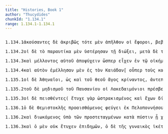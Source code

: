 ```yaml
---
title: "Histories, Book 1"
author: "Thucydides"
chunkId: "1.134.1"
range: 1.134.1-1.134.1
---
```


<pre class="greek prose syntax" data-urn="urn:cts:greekLit:tlg0003.tlg001"><p><span class="subdoc" data-subdoc="1.134.1">1.134.1</span><span class="sentence"><span class="verb nominative" data-def="hear, hear, hear of, hear tell of" data-flags="v-papamn-" data-head="6" data-id="1" data-lemma="ἀκούω">ἀκούσαντες </span><span class=" " data-flags="d--------" data-head="11" data-id="2" data-lemma="δέ">δὲ </span><span class=" " data-flags="d--------" data-head="1" data-id="3" data-lemma="ἀκριβῶς">ἀκριβῶς </span><span class=" " data-flags="d--------" data-head="6" data-id="4" data-lemma="τότε">τότε </span><span class=" " data-def="indeed, of a truth, but, indeed" data-flags="d--------" data-head="11" data-id="5" data-lemma="μέν">μὲν </span><span class="verb " data-def="go away, depart from, cease from, departure from" data-flags="v3paia---" data-head="11" data-id="6" data-lemma="ἀπέρχομαι">ἀπῆλθον </span><span class=" nominative" data-flags="l-p---mn-" data-head="8" data-id="7" data-lemma="ὁ">οἱ </span><span class=" nominative" data-def="overseer, guardian, ruler, the ephors" data-flags="n-p---mn-" data-head="11" data-id="8" data-lemma="ἔφορος">ἔφοροι</span><span class=" " data-flags="u--------" data-head="0" data-id="9" data-lemma=",">, </span><span class=" " data-def="firm, steady, terra firma, steadfast, durable" data-flags="d--------" data-head="13" data-id="10" data-lemma="βέβαιος">βεβαίως </span><span class=" " data-flags="c--------" data-head="0" data-id="11" data-lemma="δέ">δὲ </span><span class=" " data-flags="d--------" data-head="13" data-id="12" data-lemma="ἤδη">ἤδη </span><span class="verb nominative" data-def="" data-flags="v-prpamn-" data-head="19" data-id="13" data-lemma="οἶδα">εἰδότες </span><span class=" " data-def="in, into, in, in the district of" data-flags="r--------" data-head="19" data-id="14" data-lemma="ἐν">ἐν </span><span class=" dative" data-flags="l-s---fd-" data-head="16" data-id="15" data-lemma="ὁ">τῇ </span><span class=" dative" data-def="city, the citadel, the citadel" data-flags="n-s---fd-" data-head="14" data-id="16" data-lemma="πόλις">πόλει </span><span class=" accusative" data-flags="l-s---fa-" data-head="18" data-id="17" data-lemma="ὁ">τὴν </span><span class=" accusative" data-def="taking together, conjunction, inclusion, comprehension, summing up" data-flags="n-s---fa-" data-head="19" data-id="18" data-lemma="σύλληψις">ξύλληψιν </span><span class="verb " data-def="make, do, make, produce" data-flags="v3piie---" data-head="11" data-id="19" data-lemma="ποιέω">ἐποιοῦντο</span><span class=" " data-flags="u--------" data-head="0" data-id="20" data-lemma=".">. </span></span><span class="sentence"><span class="verb " data-flags="v3spie---" data-head="0" data-id="1" data-lemma="λέγω">λέγεται </span><span class=" " data-flags="d--------" data-head="1" data-id="2" data-lemma="δέ">δ̓ </span><span class=" accusative" data-def="self, him, her, it, the very one, the same" data-flags="p-s---ma-" data-head="40" data-id="3" data-lemma="αὐτός">αὐτὸν </span><span class="verb accusative" data-flags="v-sppama-" data-head="3" data-id="4" data-lemma="μέλλω">μέλλοντα </span><span class="verb " data-def="collect, gather together, rally, take with one, carry off" data-flags="v--fnp---" data-head="4" data-id="5" data-lemma="συλλαμβάνω">ξυλληφθήσεσθαι </span><span class=" " data-def="in, into, in, in the district of" data-flags="r--------" data-head="5" data-id="6" data-lemma="ἐν">ἐν </span><span class=" dative" data-flags="l-s---fd-" data-head="8" data-id="7" data-lemma="ὁ">τῇ </span><span class=" dative" data-def="way, road, course, channel, to truth" data-flags="n-s---fd-" data-head="6" data-id="8" data-lemma="ὁδός">ὁδῷ</span><span class=" " data-flags="u--------" data-head="0" data-id="9" data-lemma=",">, </span><span class=" genitive" data-def="sem, sm, i" data-flags="n-s---mg-" data-head="15" data-id="10" data-lemma="εἷς">ἑνὸς </span><span class=" " data-def="indeed, of a truth, but, indeed" data-flags="d--------" data-head="26" data-id="11" data-lemma="μέν">μὲν </span><span class=" genitive" data-flags="l-p---mg-" data-head="13" data-id="12" data-lemma="ὁ">τῶν </span><span class=" genitive" data-def="overseer, guardian, ruler, the ephors" data-flags="n-p---mg-" data-head="10" data-id="13" data-lemma="ἔφορος">ἐφόρων </span><span class=" accusative" data-flags="l-s---na-" data-head="15" data-id="14" data-lemma="ὁ">τὸ </span><span class=" accusative" data-def="face, countenance, in front, facing, facing, fronting" data-flags="n-s---na-" data-head="18" data-id="15" data-lemma="πρόσωπον">πρόσωπον </span><span class="verb genitive" data-flags="v-sppamg-" data-head="10" data-id="16" data-lemma="πρόσειμι">προσιόντος </span><span class=" " data-def="so, thus, as, how" data-flags="c--------" data-head="26" data-id="17" data-lemma="ὡς">ὡς </span><span class="verb " data-flags="v3saia---" data-head="17" data-id="18" data-lemma="εἶδον">εἶδε</span><span class=" " data-flags="u--------" data-head="0" data-id="19" data-lemma=",">, </span><span class="verb " data-def="come to know, perceive, know, know by reflection" data-flags="v--ana---" data-head="40" data-id="20" data-lemma="γιγνώσκω">γνῶναι </span><span class=" " data-flags="r--------" data-head="23" data-id="21" data-lemma="ἐπί">ἐφ̓ </span><span class=" dative" data-flags="p-s---nd-" data-head="21" data-id="22" data-lemma="ὅς">ᾧ </span><span class="verb " data-def="make room for another, give way, withdraw, gave way, put back, retire" data-flags="v3siia---" data-head="20" data-id="23" data-lemma="χωρέω">ἐχώρει</span><span class=" " data-flags="u--------" data-head="0" data-id="24" data-lemma=",">, </span><span class=" genitive" data-flags="p-s---mg-" data-head="30" data-id="25" data-lemma="ἄλλος">ἄλλου </span><span class=" " data-flags="c--------" data-head="20" data-id="26" data-lemma="δέ">δὲ </span><span class=" dative" data-def="nod, sign, a mere nod, expression of will, command" data-flags="n-s---nd-" data-head="29" data-id="27" data-lemma="νεῦμα">νεύματι </span><span class=" dative" data-def="unseen, blind, starless" data-flags="a-s---nd-" data-head="27" data-id="28" data-lemma="ἀφανής">ἀφανεῖ </span><span class="verb genitive" data-flags="v-sapmmg-" data-head="30" data-id="29" data-lemma="χράω">χρησαμένου </span><span class=" " data-flags="c--------" data-head="26" data-id="30" data-lemma="καί">καὶ </span><span class="verb genitive" data-flags="v-sapamg-" data-head="30" data-id="31" data-lemma="δηλόω">δηλώσαντος </span><span class=" dative" data-flags="n-s---fd-" data-head="31" data-id="32" data-lemma="εὔνοια">εὐνοίᾳ </span><span class=" " data-def="on the side of, in the direction of, from, at, to, práti" data-flags="r--------" data-head="41" data-id="33" data-lemma="πρός">πρὸς </span><span class=" accusative" data-flags="l-s---na-" data-head="35" data-id="34" data-lemma="ὁ">τὸ </span><span class=" accusative" data-def="" data-flags="n-s---na-" data-head="33" data-id="35" data-lemma="ἱερόν">ἱερὸν </span><span class=" genitive" data-flags="l-s---fg-" data-head="37" data-id="36" data-lemma="ὁ">τῆς </span><span class=" genitive" data-def="she who dwells in a brazen house" data-flags="a-s---fg-" data-head="35" data-id="37" data-lemma="χαλκίοικος">Χαλκιοίκου </span><span class="verb " data-def="make room for another, give way, withdraw, gave way, put back, retire" data-flags="v--ana---" data-head="40" data-id="38" data-lemma="χωρέω">χωρῆσαι </span><span class=" dative" data-def="course, race, course, speed" data-flags="n-s---md-" data-head="38" data-id="39" data-lemma="δρόμος">δρόμῳ </span><span class=" " data-flags="c--------" data-head="1" data-id="40" data-lemma="καί">καὶ </span><span class="verb " data-def="escape to a place of safety first" data-flags="v--ana---" data-head="40" data-id="41" data-lemma="προκαταφεύγω">προκαταφυγεῖν</span><span class=" " data-flags="u--------" data-head="0" data-id="42" data-lemma="·">· </span></span><span class="sentence"><span class="verb " data-flags="v3siia---" data-head="0" data-id="1" data-lemma="εἰμί">ἦν </span><span class=" " data-flags="d--------" data-head="1" data-id="2" data-lemma="δέ">δ̓ </span><span class=" " data-def="near, nigh, at hand, hard by, near to, nearer to" data-flags="d--------" data-head="1" data-id="3" data-lemma="ἐγγύς">ἐγγὺς </span><span class=" nominative" data-flags="l-s---nn-" data-head="5" data-id="4" data-lemma="ὁ">τὸ </span><span class=" nominative" data-def="a piece of land cut off and assigned as an official domain, a piece of land marked off from common uses and dedicated to a god, precinct, sacred valley" data-flags="n-s---nn-" data-head="1" data-id="5" data-lemma="τέμενος">τέμενος</span><span class=" " data-flags="u--------" data-head="0" data-id="6" data-lemma=".">. </span></span><span class="sentence"><span class=" " data-flags="d--------" data-head="17" data-id="1" data-lemma="καί">καὶ </span><span class=" " data-def="into, to, into" data-flags="r--------" data-head="10" data-id="2" data-lemma="εἰς">ἐς </span><span class=" accusative" data-def="dwelling-place, building, house, room, chamber" data-flags="n-s---na-" data-head="2" data-id="3" data-lemma="οἴκημα">οἴκημα </span><span class=" " data-flags="d--------" data-head="5" data-id="4" data-lemma="οὐ">οὐ </span><span class=" accusative" data-def="big, full-grown, elder" data-flags="a-s---na-" data-head="3" data-id="5" data-lemma="μέγας">μέγα </span><span class=" nominative" data-flags="p-s---nn-" data-head="7" data-id="6" data-lemma="ὅς">ὃ </span><span class="verb " data-flags="v3siia---" data-head="3" data-id="7" data-lemma="εἰμί">ἦν </span><span class=" genitive" data-flags="l-s---ng-" data-head="9" data-id="8" data-lemma="ὁ">τοῦ </span><span class=" genitive" data-def="" data-flags="n-s---ng-" data-head="7" data-id="9" data-lemma="ἱερόν">ἱεροῦ </span><span class="verb nominative" data-def="go in, into, enter, invaded" data-flags="v-sapamn-" data-head="17" data-id="10" data-lemma="εἰσέρχομαι">ἐσελθών</span><span class=" " data-flags="u--------" data-head="0" data-id="11" data-lemma=",">, </span><span class=" " data-def="in that place, there, in which place, where, wherever" data-flags="c--------" data-head="10" data-id="12" data-lemma="ἵνα">ἵνα </span><span class=" " data-flags="d--------" data-head="15" data-id="13" data-lemma="μή">μὴ </span><span class=" nominative" data-def="under the sky, in the open air, outdoor, in the open, in public" data-flags="a-s---mn-" data-head="15" data-id="14" data-lemma="ὑπαίθριος">ὑπαίθριος </span><span class="verb " data-def="do hard work, endure hardship, distress, Aër" data-flags="v3spoa---" data-head="12" data-id="15" data-lemma="ταλαιπωρέω">ταλαιπωροίη</span><span class=" " data-flags="u--------" data-head="0" data-id="16" data-lemma=",">, </span><span class="verb " data-def="keep quiet, be at rest, finding rest, by resting from war" data-flags="v3siia---" data-head="0" data-id="17" data-lemma="ἡσυχάζω">ἡσύχαζεν</span><span class=" " data-flags="u--------" data-head="0" data-id="18" data-lemma=".">. </span></span></p><p><span class="subdoc" data-subdoc="1.134.2">1.134.2</span><span class="sentence"><span class=" nominative" data-flags="l-p---mn-" data-head="11" data-id="1" data-lemma="ὁ">οἱ </span><span class=" " data-flags="d--------" data-head="11" data-id="2" data-lemma="δέ">δὲ </span><span class=" accusative" data-flags="l-s---na-" data-head="4" data-id="3" data-lemma="ὁ">τὸ </span><span class=" " data-flags="d--------" data-head="6" data-id="4" data-lemma="παραυτίκα">παραυτίκα </span><span class=" " data-def="indeed, of a truth, but, indeed" data-flags="d--------" data-head="11" data-id="5" data-lemma="μέν">μὲν </span><span class="verb " data-def="to be behind, later, come late, occur later" data-flags="v3paia---" data-head="11" data-id="6" data-lemma="ὑστερέω">ὑστέρησαν </span><span class=" dative" data-flags="l-s---fd-" data-head="8" data-id="7" data-lemma="ὁ">τῇ </span><span class=" dative" data-def="chase, pursuit, pursuit, prosecution" data-flags="n-s---fd-" data-head="6" data-id="8" data-lemma="δίωξις">διώξει</span><span class=" " data-flags="u--------" data-head="0" data-id="9" data-lemma=",">, </span><span class=" " data-def="mip, miti, mit, in the midst of, among, between" data-flags="r--------" data-head="32" data-id="10" data-lemma="μετά">μετὰ </span><span class=" " data-flags="c--------" data-head="0" data-id="11" data-lemma="δέ">δὲ </span><span class=" accusative" data-def="this, u, this man here" data-flags="p-s---na-" data-head="10" data-id="12" data-lemma="οὗτος">τοῦτο </span><span class=" genitive" data-flags="l-s---ng-" data-head="15" data-id="13" data-lemma="ὁ">τοῦ </span><span class=" " data-flags="d--------" data-head="32" data-id="14" data-lemma="τε">τε </span><span class=" genitive" data-def="dwelling-place, building, house, room, chamber" data-flags="n-s---ng-" data-head="17" data-id="15" data-lemma="οἴκημα">οἰκήματος </span><span class=" accusative" data-flags="l-s---ma-" data-head="17" data-id="16" data-lemma="ὁ">τὸν </span><span class=" accusative" data-def="reed used for thatching houses, roof, temple" data-flags="n-s---ma-" data-head="18" data-id="17" data-lemma="ὄροφος">ὄροφον </span><span class="verb " data-def="take away from, took, from" data-flags="v3paia---" data-head="32" data-id="18" data-lemma="ἀφαιρέω">ἀφεῖλον </span><span class=" " data-flags="c--------" data-head="32" data-id="19" data-lemma="καί">καὶ </span><span class=" accusative" data-flags="l-p---fa-" data-head="21" data-id="20" data-lemma="ὁ">τὰς </span><span class=" accusative" data-def="door, double, folding doors" data-flags="n-p---fa-" data-head="29" data-id="21" data-lemma="θύρα">θύρας </span><span class=" " data-def="within, in one's heart, at home" data-flags="d--------" data-head="23" data-id="22" data-lemma="ἔνδον">ἔνδον </span><span class="verb accusative" data-flags="v-sppama-" data-head="24" data-id="23" data-lemma="εἰμί">ὄντα </span><span class="verb nominative" data-def="watch over, take care of, guard, maintain, was constantly guarded" data-flags="v-papamn-" data-head="26" data-id="24" data-lemma="τηρέω">τηρήσαντες </span><span class=" accusative" data-def="self, him, her, it, the very one, the same" data-flags="p-s---ma-" data-head="23" data-id="25" data-lemma="αὐτός">αὐτὸν </span><span class=" " data-flags="c--------" data-head="29" data-id="26" data-lemma="καί">καὶ </span><span class="verb nominative" data-def="take, receive from, receive what is one's due" data-flags="v-papamn-" data-head="26" data-id="27" data-lemma="ἀπολαμβάνω">ἀπολαβόντες </span><span class=" " data-def="" data-flags="d--------" data-head="27" data-id="28" data-lemma="ἔσω">ἔσω </span><span class="verb " data-def="cut off by building, wall up, barricade, rebuild" data-flags="v3paia---" data-head="32" data-id="29" data-lemma="ἀποικοδομέω">ἀπῳκοδόμησαν</span><span class=" " data-flags="u--------" data-head="0" data-id="30" data-lemma=",">, </span><span class="verb nominative" data-def="sit down before, besiege, watch carefully" data-flags="v-pppemn-" data-head="33" data-id="31" data-lemma="προσκαθέζομαι">προσκαθεζόμενοί </span><span class=" " data-flags="c--------" data-head="11" data-id="32" data-lemma="τε">τε </span><span class="verb " data-def="force a besieged town to surrender, force to capitulate, to be forced to surrender" data-flags="v3paia---" data-head="32" data-id="33" data-lemma="ἐκπολιορκέω">ἐξεπολιόρκησαν </span><span class=" dative" data-def="Fr.anon, hunger, famine, a hungry wretch" data-flags="n-s---md-" data-head="33" data-id="34" data-lemma="λιμός">λιμῷ</span><span class=" " data-flags="u--------" data-head="0" data-id="35" data-lemma=".">. </span></span></p><p><span class="subdoc" data-subdoc="1.134.3">1.134.3</span><span class="sentence"><span class=" " data-flags="d--------" data-head="20" data-id="1" data-lemma="καί">καὶ </span><span class="verb genitive" data-flags="v-sppamg-" data-head="20" data-id="2" data-lemma="μέλλω">μέλλοντος </span><span class=" genitive" data-def="self, him, her, it, the very one, the same" data-flags="p-s---mg-" data-head="2" data-id="3" data-lemma="αὐτός">αὐτοῦ </span><span class="verb " data-def="leave off breathing, faint, swoon, breathed out, expire, die" data-flags="v--pna---" data-head="2" data-id="4" data-lemma="ἀποψύχω">ἀποψύχειν </span><span class=" " data-def="like as, even as, as for instance, just as" data-flags="c--------" data-head="4" data-id="5" data-lemma="ὥσπερ">ὥσπερ </span><span class="verb " data-flags="v3siia---" data-head="5" data-id="6" data-lemma="ἔχω">εἶχεν </span><span class=" " data-def="into, to, into" data-flags="r--------" data-head="4" data-id="7" data-lemma="εἰς">ἐν </span><span class=" dative" data-flags="l-s---nd-" data-head="9" data-id="8" data-lemma="ὁ">τῷ </span><span class=" dative" data-def="dwelling-place, building, house, room, chamber" data-flags="n-s---nd-" data-head="7" data-id="9" data-lemma="οἴκημα">οἰκήματι</span><span class=" " data-flags="u--------" data-head="0" data-id="10" data-lemma=",">, </span><span class="verb nominative" data-def="perceive, apprehend by the senses, see, hear" data-flags="v-papmmn-" data-head="12" data-id="11" data-lemma="αἰσθάνομαι">αἰσθόμενοι </span><span class="verb " data-def="lead out, lead away, having brought, out from" data-flags="v3ppia---" data-head="20" data-id="12" data-lemma="ἐξάγω">ἐξάγουσιν </span><span class=" " data-def="from out of, from, out of, forth from" data-flags="r--------" data-head="12" data-id="13" data-lemma="ἐκ">ἐκ </span><span class=" genitive" data-flags="l-s---ng-" data-head="15" data-id="14" data-lemma="ὁ">τοῦ </span><span class=" genitive" data-def="" data-flags="n-s---ng-" data-head="13" data-id="15" data-lemma="ἱερόν">ἱεροῦ </span><span class=" " data-def="yet, still, ever, already" data-flags="d--------" data-head="18" data-id="16" data-lemma="ἔτι">ἔτι </span><span class=" accusative" data-flags="a-s---ma-" data-head="18" data-id="17" data-lemma="ἔμπνους">ἔμπνουν </span><span class="verb accusative" data-flags="v-sppama-" data-head="12" data-id="18" data-lemma="εἰμί">ὄντα</span><span class=" " data-flags="u--------" data-head="0" data-id="19" data-lemma=",">, </span><span class=" " data-flags="c--------" data-head="0" data-id="20" data-lemma="καί">καὶ </span><span class="verb nominative" data-def="lead out, lead away, having brought, out from" data-flags="v-sappmn-" data-head="22" data-id="21" data-lemma="ἐξάγω">ἐξαχθεὶς </span><span class="verb " data-def="die, to be ready to die, to be put to death, slain" data-flags="v3saia---" data-head="20" data-id="22" data-lemma="ἀποθνήσκω">ἀπέθανε </span><span class=" " data-def="on the spot, forthwith, at the moment, the present" data-flags="d--------" data-head="22" data-id="23" data-lemma="παραχρῆμα">παραχρῆμα</span><span class=" " data-flags="u--------" data-head="0" data-id="24" data-lemma=".">. </span></span></p><p><span class="subdoc" data-subdoc="1.134.4">1.134.4</span><span class="sentence"><span class=" " data-flags="d--------" data-head="3" data-id="1" data-lemma="καί">καὶ </span><span class=" accusative" data-def="self, him, her, it, the very one, the same" data-flags="p-s---ma-" data-head="13" data-id="2" data-lemma="αὐτός">αὐτὸν </span><span class="verb " data-flags="v3paia---" data-head="0" data-id="3" data-lemma="μέλλω">ἐμέλλησαν </span><span class=" " data-def="indeed, of a truth, but, indeed" data-flags="d--------" data-head="3" data-id="4" data-lemma="μέν">μὲν </span><span class=" " data-def="into, to, into" data-flags="r--------" data-head="13" data-id="5" data-lemma="εἰς">ἐς </span><span class=" accusative" data-flags="l-s---ma-" data-head="7" data-id="6" data-lemma="ὁ">τὸν </span><span class=" accusative" data-flags="n-s---ma-" data-head="5" data-id="7" data-lemma="Καιάδης">Καιάδαν</span><span class=" " data-flags="u--------" data-head="15" data-id="8" data-lemma="[">[ </span><span class=" " data-def="" data-flags="d--------" data-head="15" data-id="9" data-lemma="οὗπερ">οὗπερ </span><span class=" accusative" data-flags="l-p---ma-" data-head="11" data-id="10" data-lemma="ὁ">τοὺς </span><span class=" accusative" data-def="doing ill, mischievous, knavish, importunate, malefactor, criminal" data-flags="a-p---ma-" data-head="15" data-id="11" data-lemma="κάκουργος">κακούργους</span><span class=" " data-flags="u--------" data-head="15" data-id="12" data-lemma="]">] </span><span class="verb " data-def="throw into, throw, into" data-flags="v--pna---" data-head="3" data-id="13" data-lemma="εἰσβάλλω">ἐσβάλλειν</span><span class=" " data-flags="u--------" data-head="0" data-id="14" data-lemma="·">· </span></span><span class="sentence"><span class=" " data-def="thereupon, thereafter, then, thereafter, afterwards, hereafter" data-flags="d--------" data-head="2" data-id="1" data-lemma="ἔπειτα">ἔπειτα </span><span class="verb " data-def="expect, think, suppose, imagine, thought" data-flags="v3saia---" data-head="0" data-id="2" data-lemma="δοκέω">ἔδοξε </span><span class=" " data-flags="d--------" data-head="5" data-id="3" data-lemma="πλησίος">πλησίον </span><span class=" " data-flags="d--------" data-head="3" data-id="4" data-lemma="πού">που </span><span class="verb " data-def="bury, sink in the earth, lie buried, to be buried" data-flags="v--ana---" data-head="2" data-id="5" data-lemma="κατορύσσω">κατορύξαι</span><span class=" " data-flags="u--------" data-head="0" data-id="6" data-lemma=".">. </span></span><span class="sentence"><span class=" nominative" data-flags="l-s---mn-" data-head="3" data-id="1" data-lemma="ὁ">ὁ </span><span class=" " data-flags="d--------" data-head="11" data-id="2" data-lemma="δέ">δὲ </span><span class=" nominative" data-def="God, the Deity, against his will, bless you! good heavens! for heaven's sake" data-flags="n-s---mn-" data-head="11" data-id="3" data-lemma="θεός">θεὸς </span><span class=" nominative" data-flags="l-s---mn-" data-head="3" data-id="4" data-lemma="ὁ">ὁ </span><span class=" " data-def="in, into, in, in the district of" data-flags="r--------" data-head="3" data-id="5" data-lemma="ἐν">ἐν </span><span class=" dative" data-def="Delphi, at Delphi, the Delphians" data-flags="n-p---md-" data-head="5" data-id="6" data-lemma="Δελφοί">Δελφοῖς </span><span class=" accusative" data-flags="l-s---ma-" data-head="9" data-id="7" data-lemma="ὁ">τόν </span><span class=" " data-flags="d--------" data-head="30" data-id="8" data-lemma="τε">τε </span><span class=" accusative" data-flags="n-s---ma-" data-head="14" data-id="9" data-lemma="τάφος">τάφον </span><span class=" accusative" data-def="latter, last, úd, úttaras, uttamás" data-flags="a-s---na-" data-head="11" data-id="10" data-lemma="ὕστερος">ὕστερον </span><span class="verb " data-flags="v3saia---" data-head="0" data-id="11" data-lemma="χράω">ἔχρησε </span><span class=" dative" data-flags="l-p---md-" data-head="13" data-id="12" data-lemma="ὁ">τοῖς </span><span class=" dative" data-flags="n-p---md-" data-head="11" data-id="13" data-lemma="Λακεδαιμόνιος">Λακεδαιμονίοις </span><span class="verb " data-def="carry across, transfer, divert, apply" data-flags="v--ana---" data-head="30" data-id="14" data-lemma="μεταφέρω">μετενεγκεῖν </span><span class=" " data-def="" data-flags="d--------" data-head="16" data-id="15" data-lemma="οὗπερ">οὗπερ </span><span class="verb " data-def="die, to be ready to die, to be put to death, slain" data-flags="v3saia---" data-head="14" data-id="16" data-lemma="ἀποθνήσκω">ἀπέθανε</span><span class=" " data-flags="u--------" data-head="20" data-id="17" data-lemma="(">( </span><span class=" " data-flags="d--------" data-head="20" data-id="18" data-lemma="καί">καὶ </span><span class=" " data-flags="d--------" data-head="20" data-id="19" data-lemma="νῦν">νῦν </span><span class="verb " data-def="Aër, śéte, śáyate" data-flags="v3spie---" data-head="0" data-id="20" data-lemma="κεῖμαι">κεῖται </span><span class=" " data-def="in, into, in, in the district of" data-flags="r--------" data-head="20" data-id="21" data-lemma="ἐν">ἐν </span><span class=" dative" data-flags="l-s---nd-" data-head="23" data-id="22" data-lemma="ὁ">τῷ </span><span class=" dative" data-def="precincts, entrance of a, vestibule" data-flags="n-s---nd-" data-head="21" data-id="23" data-lemma="προτεμένισμα">προτεμενίσματι</span><span class=" " data-flags="u--------" data-head="0" data-id="24" data-lemma=",">, </span><span class=" accusative" data-flags="p-s---na-" data-head="28" data-id="25" data-lemma="ὅς">ὃ </span><span class=" dative" data-def="representation by means of lines, drawing, delineation, outline" data-flags="n-s---fd-" data-head="28" data-id="26" data-lemma="γραφή">γραφῇ </span><span class=" nominative" data-def="block of stone, prop, buttress" data-flags="n-p---fn-" data-head="28" data-id="27" data-lemma="στήλη">στῆλαι </span><span class="verb " data-flags="v3ppia---" data-head="23" data-id="28" data-lemma="δηλόω">δηλοῦσι</span><span class=" " data-flags="u--------" data-head="20" data-id="29" data-lemma=")">) </span><span class=" " data-flags="c--------" data-head="11" data-id="30" data-lemma="καί">καὶ </span><span class=" " data-def="so, thus, as, how" data-flags="d--------" data-head="34" data-id="31" data-lemma="ὡς">ὡς </span><span class=" accusative" data-flags="n-s---na-" data-head="34" data-id="32" data-lemma="ἄγος">ἄγος </span><span class=" dative" data-def="self, him, her, it, the very one, the same" data-flags="p-p---md-" data-head="32" data-id="33" data-lemma="αὐτός">αὐτοῖς </span><span class="verb accusative" data-flags="v-sppana-" data-head="43" data-id="34" data-lemma="εἰμί">ὂν </span><span class=" accusative" data-flags="l-s---na-" data-head="36" data-id="35" data-lemma="ὁ">τὸ </span><span class="verb accusative" data-def="pass through, pass over, experience certain for-, tunes, fare" data-flags="v-srpena-" data-head="34" data-id="36" data-lemma="πράσσω">πεπραγμένον </span><span class=" " data-def="Acut.(Sp, two, two" data-flags="a--------" data-head="38" data-id="37" data-lemma="δύο">δύο </span><span class=" accusative" data-def="body, dead body, corpse, living body" data-flags="n-p---na-" data-head="43" data-id="38" data-lemma="σῶμα">σώματα </span><span class=" " data-def="over against, a/nti, ante" data-flags="r--------" data-head="43" data-id="39" data-lemma="ἀντί">ἀνθ̓ </span><span class=" genitive" data-def="sem, sm, i" data-flags="n-s---ng-" data-head="39" data-id="40" data-lemma="εἷς">ἑνὸς </span><span class=" dative" data-flags="l-s---fd-" data-head="42" data-id="41" data-lemma="ὁ">τῇ </span><span class=" dative" data-def="she who dwells in a brazen house" data-flags="a-s---fd-" data-head="43" data-id="42" data-lemma="χαλκίοικος">Χαλκιοίκῳ </span><span class="verb " data-def="give up, back, restore, return, render what is due, pay" data-flags="v--ana---" data-head="30" data-id="43" data-lemma="ἀποδίδωμι">ἀποδοῦναι</span><span class=" " data-flags="u--------" data-head="0" data-id="44" data-lemma=".">. </span></span><span class="sentence"><span class=" nominative" data-flags="l-p---mn-" data-head="10" data-id="1" data-lemma="ὁ">οἱ </span><span class=" " data-flags="d--------" data-head="10" data-id="2" data-lemma="δέ">δὲ </span><span class="verb nominative" data-def="make, do, make, produce" data-flags="v-papmmn-" data-head="10" data-id="3" data-lemma="ποιέω">ποιησάμενοι </span><span class=" accusative" data-def="of copper, bronze, brazen, bronze" data-flags="a-p---ma-" data-head="5" data-id="4" data-lemma="χάλκεος">χαλκοῦς </span><span class=" accusative" data-def="image of a man, statue, statues" data-flags="n-p---ma-" data-head="3" data-id="5" data-lemma="ἀνδριάς">ἀνδριάντας </span><span class=" " data-def="Acut.(Sp, two, two" data-flags="a--------" data-head="5" data-id="6" data-lemma="δύο">δύο </span><span class=" " data-def="so, thus, as, how" data-flags="d--------" data-head="12" data-id="7" data-lemma="ὡς">ὡς </span><span class=" " data-def="over against, a/nti, ante" data-flags="r--------" data-head="12" data-id="8" data-lemma="ἀντί">ἀντὶ </span><span class=" genitive" data-flags="n-s---mg-" data-head="8" data-id="9" data-lemma="Παυσανίας">Παυσανίου </span><span class="verb " data-def="lay upon, lay on, put on board ship" data-flags="v3paia---" data-head="0" data-id="10" data-lemma="ἀνατίθημι">ἀνέθεσαν</span><span class=" " data-flags="u--------" data-head="0" data-id="11" data-lemma=".">. </span></span></p><p><span class="subdoc" data-subdoc="1.135.1">1.135.1</span><span class="sentence"><span class=" nominative" data-flags="l-p---mn-" data-head="3" data-id="1" data-lemma="ὁ">οἱ </span><span class=" " data-flags="d--------" data-head="12" data-id="2" data-lemma="δέ">δὲ </span><span class=" nominative" data-flags="n-p---mn-" data-head="12" data-id="3" data-lemma="Ἀθηναῖος">Ἀθηναῖοι</span><span class=" " data-flags="u--------" data-head="0" data-id="4" data-lemma=",">, </span><span class=" " data-def="so, thus, as, how" data-flags="d--------" data-head="10" data-id="5" data-lemma="ὡς">ὡς </span><span class=" " data-flags="d--------" data-head="8" data-id="6" data-lemma="καί">καὶ </span><span class=" genitive" data-flags="l-s---mg-" data-head="8" data-id="7" data-lemma="ὁ">τοῦ </span><span class=" genitive" data-def="God, the Deity, against his will, bless you! good heavens! for heaven's sake" data-flags="n-s---mg-" data-head="10" data-id="8" data-lemma="θεός">θεοῦ </span><span class=" accusative" data-flags="n-s---na-" data-head="10" data-id="9" data-lemma="ἄγος">ἄγος </span><span class="verb genitive" data-def="separate, put asunder, distinguish, pick out, choose, to choose" data-flags="v-sapamg-" data-head="12" data-id="10" data-lemma="κρίνω">κρίναντος</span><span class=" " data-flags="u--------" data-head="0" data-id="11" data-lemma=",">, </span><span class="verb " data-def="order in turn" data-flags="v3paia---" data-head="0" data-id="12" data-lemma="ἀντεπιτάσσω">ἀντεπέταξαν </span><span class=" dative" data-flags="l-p---md-" data-head="14" data-id="13" data-lemma="ὁ">τοῖς </span><span class=" dative" data-flags="n-p---md-" data-head="12" data-id="14" data-lemma="Λακεδαιμόνιος">Λακεδαιμονίοις </span><span class="verb " data-def="drive, set in motion, drive, ride" data-flags="v--pna---" data-head="12" data-id="15" data-lemma="ἐλαύνω">ἐλαύνειν </span><span class=" accusative" data-def="self, him, her, it, the very one, the same" data-flags="p-s---na-" data-head="15" data-id="16" data-lemma="αὐτός">αὐτό</span><span class=" " data-flags="u--------" data-head="0" data-id="17" data-lemma=".">. </span></span></p><p><span class="subdoc" data-subdoc="1.135.2">1.135.2</span><span class="sentence"><span class=" genitive" data-flags="l-s---mg-" data-head="3" data-id="1" data-lemma="ὁ">τοῦ </span><span class=" " data-flags="d--------" data-head="27" data-id="2" data-lemma="δέ">δὲ </span><span class=" genitive" data-def="leaning towards the Medes, Medism" data-flags="n-s---mg-" data-head="13" data-id="3" data-lemma="Μηδισμός">μηδισμοῦ </span><span class=" genitive" data-flags="l-s---mg-" data-head="3" data-id="4" data-lemma="ὁ">τοῦ </span><span class=" genitive" data-flags="n-s---mg-" data-head="3" data-id="5" data-lemma="Παυσανίας">Παυσανίου </span><span class=" nominative" data-flags="l-p---mn-" data-head="7" data-id="6" data-lemma="ὁ">οἱ </span><span class=" nominative" data-flags="n-p---mn-" data-head="27" data-id="7" data-lemma="Λακεδαιμόνιος">Λακεδαιμόνιοι </span><span class=" accusative" data-flags="n-p---ma-" data-head="9" data-id="8" data-lemma="πρέσβις">πρέσβεις </span><span class="verb nominative" data-def="send, send, on" data-flags="v-papamn-" data-head="27" data-id="9" data-lemma="πέμπω">πέμψαντες </span><span class=" " data-def="beside, from the side of, from beside, from, beside" data-flags="r--------" data-head="9" data-id="10" data-lemma="παρά">παρὰ </span><span class=" accusative" data-flags="l-p---ma-" data-head="12" data-id="11" data-lemma="ὁ">τοὺς </span><span class=" accusative" data-flags="n-p---ma-" data-head="10" data-id="12" data-lemma="Ἀθήναιος">Ἀθηναίους </span><span class="verb " data-def="accuse also of" data-flags="v3piie---" data-head="27" data-id="13" data-lemma="συνεπαιτιάομαι">ξυνεπῃτιῶντο </span><span class=" " data-flags="d--------" data-head="16" data-id="14" data-lemma="καί">καὶ </span><span class=" accusative" data-flags="l-s---ma-" data-head="16" data-id="15" data-lemma="ὁ">τὸν </span><span class=" accusative" data-flags="n-s---ma-" data-head="13" data-id="16" data-lemma="Θεμιστοκλῆς">Θεμιστοκλέα</span><span class=" " data-flags="u--------" data-head="0" data-id="17" data-lemma=",">, </span><span class=" " data-def="so, thus, as, how" data-flags="c--------" data-head="13" data-id="18" data-lemma="ὡς">ὡς </span><span class="verb " data-def="find, find that, found" data-flags="v3piia---" data-head="18" data-id="19" data-lemma="εὑρίσκω">ηὕρισκον </span><span class=" " data-def="from out of, from, out of, forth from" data-flags="r--------" data-head="19" data-id="20" data-lemma="ἐκ">ἐκ </span><span class=" genitive" data-flags="l-p---mg-" data-head="24" data-id="21" data-lemma="ὁ">τῶν </span><span class=" " data-def="round about, all round, on both sides, pári" data-flags="r--------" data-head="24" data-id="22" data-lemma="περί">περὶ </span><span class=" accusative" data-flags="n-s---ma-" data-head="22" data-id="23" data-lemma="Παυσανίας">Παυσανίαν </span><span class=" genitive" data-flags="n-p---mg-" data-head="20" data-id="24" data-lemma="ἔλεγχος">ἐλέγχων</span><span class=" " data-flags="u--------" data-head="0" data-id="25" data-lemma=",">, </span><span class="verb " data-def="think, deem worthy, think worthy of a reward, of a punishment" data-flags="v3piia---" data-head="27" data-id="26" data-lemma="ἀξιόω">ἠξίουν </span><span class=" " data-flags="c--------" data-head="0" data-id="27" data-lemma="τε">τε </span><span class=" dative" data-flags="l-p---nd-" data-head="29" data-id="28" data-lemma="ὁ">τοῖς </span><span class=" dative" data-def="self, him, her, it, the very one, the same" data-flags="p-p---nd-" data-head="30" data-id="29" data-lemma="αὐτός">αὐτοῖς </span><span class="verb " data-def="check, chastise, to be corrected, chastened" data-flags="v--pne---" data-head="26" data-id="30" data-lemma="κολάζω">κολάζεσθαι </span><span class=" accusative" data-def="self, him, her, it, the very one, the same" data-flags="p-s---ma-" data-head="30" data-id="31" data-lemma="αὐτός">αὐτόν</span><span class=" " data-flags="u--------" data-head="0" data-id="32" data-lemma=".">. </span></span></p><p><span class="subdoc" data-subdoc="1.135.3">1.135.3</span><span class="sentence"><span class=" nominative" data-flags="l-p---mn-" data-head="23" data-id="1" data-lemma="ὁ">οἱ </span><span class=" " data-flags="d--------" data-head="23" data-id="2" data-lemma="δέ">δὲ </span><span class="verb nominative" data-def="persuade, obey, obey" data-flags="v-pappmn-" data-head="23" data-id="3" data-lemma="πείθω">πεισθέντες</span><span class=" " data-flags="u--------" data-head="0" data-id="4" data-lemma="(">( </span><span class="verb " data-def="happen to be at, she be, may'st" data-flags="v3saia---" data-head="0" data-id="5" data-lemma="τυγχάνω">ἔτυχε </span><span class=" " data-def="for, yes, . . , no, ay doubtless" data-flags="d--------" data-head="5" data-id="6" data-lemma="γάρ">γὰρ </span><span class="verb nominative" data-def="banish, by potsherds, ostracize" data-flags="v-srpemn-" data-head="8" data-id="7" data-lemma="ὀστρακίζω">ὠστρακισμένος </span><span class=" " data-flags="c--------" data-head="16" data-id="8" data-lemma="καί">καὶ </span><span class="verb nominative" data-flags="v-sppamn-" data-head="8" data-id="9" data-lemma="ἔχω">ἔχων </span><span class=" accusative" data-def="way of living, mode of life, one's life, live" data-flags="n-s---fa-" data-head="9" data-id="10" data-lemma="δίαιτα">δίαιταν </span><span class=" " data-def="indeed, of a truth, but, indeed" data-flags="d--------" data-head="16" data-id="11" data-lemma="μέν">μὲν </span><span class=" " data-def="in, into, in, in the district of" data-flags="r--------" data-head="9" data-id="12" data-lemma="ἐν">ἐν </span><span class=" dative" data-flags="n-s---nd-" data-head="12" data-id="13" data-lemma="Ἄργος">Ἄργει</span><span class=" " data-flags="u--------" data-head="0" data-id="14" data-lemma=",">, </span><span class="verb nominative" data-def="come habitually, in addition, subsequent arrivals" data-flags="v-sppamn-" data-head="16" data-id="15" data-lemma="ἐπιφοιτάω">ἐπιφοιτῶν </span><span class=" " data-flags="c--------" data-head="5" data-id="16" data-lemma="δέ">δὲ </span><span class=" " data-flags="d--------" data-head="20" data-id="17" data-lemma="καί">καὶ </span><span class=" " data-def="into, to, into" data-flags="r--------" data-head="15" data-id="18" data-lemma="εἰς">ἐς </span><span class=" accusative" data-flags="l-s---fa-" data-head="21" data-id="19" data-lemma="ὁ">τὴν </span><span class=" accusative" data-flags="a-s---fa-" data-head="21" data-id="20" data-lemma="ἄλλος">ἄλλην </span><span class=" accusative" data-def="the Peloponnesus" data-flags="n-s---fa-" data-head="18" data-id="21" data-lemma="Πελοπόννησος">Πελοπόννησον</span><span class=" " data-flags="u--------" data-head="0" data-id="22" data-lemma=")">) </span><span class="verb " data-def="send, send, on" data-flags="v3ppia---" data-head="0" data-id="23" data-lemma="πέμπω">πέμπουσι </span><span class=" " data-def="mip, miti, mit, in the midst of, among, between" data-flags="r--------" data-head="23" data-id="24" data-lemma="μετά">μετὰ </span><span class=" genitive" data-flags="l-p---mg-" data-head="26" data-id="25" data-lemma="ὁ">τῶν </span><span class=" genitive" data-flags="n-p---mg-" data-head="24" data-id="26" data-lemma="Λακεδαιμόνιος">Λακεδαιμονίων </span><span class=" genitive" data-def="at hand, ready, prepared, in hand, in ready money" data-flags="a-p---mg-" data-head="28" data-id="27" data-lemma="ἑτοῖμος">ἑτοίμων </span><span class="verb genitive" data-flags="v-pppamg-" data-head="26" data-id="28" data-lemma="εἰμί">ὄντων </span><span class="verb " data-def="chase away together, join in the chase, to be constrained, hurry, vehemence" data-flags="v--pna---" data-head="23" data-id="29" data-lemma="συνδιώκω">ξυνδιώκειν </span><span class=" accusative" data-def="nar-, ner-, nṛ-, nṛ" data-flags="n-p---ma-" data-head="23" data-id="30" data-lemma="ἀνήρ">ἄνδρας </span><span class=" dative" data-flags="p-p---md-" data-head="32" data-id="31" data-lemma="ὅς">οἷς </span><span class="verb " data-def="verbum, word, will say" data-flags="v3slie---" data-head="30" data-id="32" data-lemma="ἐρῶ">εἴρητο </span><span class="verb " data-def="lead, carry, fetch, bring, taking, take with one" data-flags="v--pna---" data-head="32" data-id="33" data-lemma="ἄγω">ἄγειν </span><span class=" " data-def="in some places, somewhere or other, wherever" data-flags="d--------" data-head="36" data-id="34" data-lemma="ὅπου">ὅπου </span><span class=" " data-flags="d--------" data-head="36" data-id="35" data-lemma="ἄν">ἂν </span><span class="verb " data-def="happen to be about, at, near, light upon, fall in with" data-flags="v3pasa---" data-head="33" data-id="36" data-lemma="περιτυγχάνω">περιτύχωσιν</span><span class=" " data-flags="u--------" data-head="0" data-id="37" data-lemma=".">. </span></span></p><p><span class="subdoc" data-subdoc="1.136.1">1.136.1</span><span class="sentence"><span class=" nominative" data-flags="l-s---mn-" data-head="3" data-id="1" data-lemma="ὁ">ὁ </span><span class=" " data-flags="d--------" data-head="5" data-id="2" data-lemma="δέ">δὲ </span><span class=" nominative" data-flags="n-s---mn-" data-head="5" data-id="3" data-lemma="Θεμιστοκλῆς">Θεμιστοκλῆς </span><span class="verb nominative" data-def="perceive, observe beforehand, become aware of . . beforehand" data-flags="v-sapmmn-" data-head="5" data-id="4" data-lemma="προαισθάνομαι">προαισθόμενος </span><span class="verb " data-def="flee, take flight, ran, flee" data-flags="v3spia---" data-head="0" data-id="5" data-lemma="φεύγω">φεύγει </span><span class=" " data-def="from out of, from, out of, forth from" data-flags="r--------" data-head="5" data-id="6" data-lemma="ἐκ">ἐκ </span><span class=" genitive" data-def="the Peloponnesus" data-flags="n-s---fg-" data-head="6" data-id="7" data-lemma="Πελοπόννησος">Πελοποννήσου </span><span class=" " data-def="into, to, into" data-flags="r--------" data-head="5" data-id="8" data-lemma="εἰς">ἐς </span><span class=" accusative" data-def="BMus.Cat.Coins Thessaly" data-flags="n-s---fa-" data-head="8" data-id="9" data-lemma="Κέρκυρα">Κέρκυραν</span><span class=" " data-flags="u--------" data-head="0" data-id="10" data-lemma=",">, </span><span class="verb nominative" data-flags="v-sppamn-" data-head="5" data-id="11" data-lemma="εἰμί">ὢν </span><span class=" genitive" data-def="self, him, her, it, the very one, the same" data-flags="p-p---mg-" data-head="13" data-id="12" data-lemma="αὐτός">αὐτῶν </span><span class=" nominative" data-def="benefactor, benefactor, beneficent, bountiful" data-flags="n-s---mn-" data-head="11" data-id="13" data-lemma="εὐεργέτης">εὐεργέτης</span><span class=" " data-flags="u--------" data-head="0" data-id="14" data-lemma=".">. </span></span><span class="sentence"><span class="verb " data-flags="v--rna---" data-head="3" data-id="1" data-lemma="δείδω">δεδιέναι </span><span class=" " data-flags="d--------" data-head="13" data-id="2" data-lemma="δέ">δὲ </span><span class="verb genitive" data-def="say, affirm, assert, saying, would" data-flags="v-pppamg-" data-head="13" data-id="3" data-lemma="φάσκω">φασκόντων </span><span class=" genitive" data-flags="n-p---mg-" data-head="3" data-id="4" data-lemma="Κερυκυραῖος">Κερκυραίων </span><span class="verb " data-flags="v--pna---" data-head="1" data-id="5" data-lemma="ἔχω">ἔχειν </span><span class=" accusative" data-def="self, him, her, it, the very one, the same" data-flags="p-s---ma-" data-head="5" data-id="6" data-lemma="αὐτός">αὐτὸν </span><span class=" " data-def="as being, inasmuch as, since it was, the actual" data-flags="c--------" data-head="1" data-id="7" data-lemma="ὥστε">ὥστε </span><span class=" dative" data-flags="n-p---md-" data-head="9" data-id="8" data-lemma="Λακεδαιμόνιος">Λακεδαιμονίοις </span><span class=" " data-flags="c--------" data-head="11" data-id="9" data-lemma="καί">καὶ </span><span class=" dative" data-flags="n-p---md-" data-head="9" data-id="10" data-lemma="Ἀθήναιος">Ἀθηναίοις </span><span class="verb " data-def="to be hated, incur hatred, to be or become hateful to, incur" data-flags="v--anm---" data-head="7" data-id="11" data-lemma="ἀπεχθάνομαι">ἀπεχθέσθαι</span><span class=" " data-flags="u--------" data-head="0" data-id="12" data-lemma=",">, </span><span class="verb " data-flags="v3spie---" data-head="0" data-id="13" data-lemma="διακομίζω">διακομίζεται </span><span class=" " data-def="úpa, uf, from under" data-flags="r--------" data-head="13" data-id="14" data-lemma="ὑπό">ὑπ̓ </span><span class=" genitive" data-def="self, him, her, it, the very one, the same" data-flags="p-p---mg-" data-head="14" data-id="15" data-lemma="αὐτός">αὐτῶν </span><span class=" " data-def="into, to, into" data-flags="r--------" data-head="13" data-id="16" data-lemma="εἰς">ἐς </span><span class=" accusative" data-flags="l-s---fa-" data-head="18" data-id="17" data-lemma="ὁ">τὴν </span><span class=" accusative" data-def="terra firma, land, the sea, land" data-flags="n-s---fa-" data-head="16" data-id="18" data-lemma="ἤπειρος">ἤπειρον </span><span class=" accusative" data-flags="l-s---fa-" data-head="18" data-id="19" data-lemma="ὁ">τὴν </span><span class=" " data-def="straight down from, over against, right opposite, opposite" data-flags="r--------" data-head="18" data-id="20" data-lemma="καταντικρύ">καταντικρύ</span><span class=" " data-flags="u--------" data-head="0" data-id="21" data-lemma=".">. </span></span></p><p><span class="subdoc" data-subdoc="1.136.2">1.136.2</span><span class="sentence"><span class=" " data-flags="d--------" data-head="11" data-id="1" data-lemma="καί">καὶ </span><span class="verb nominative" data-def="cause to run, set in quick motion, pursue, chase, chase" data-flags="v-sppemn-" data-head="11" data-id="2" data-lemma="διώκω">διωκόμενος </span><span class=" " data-def="úpa, uf, from under" data-flags="r--------" data-head="2" data-id="3" data-lemma="ὑπό">ὑπὸ </span><span class=" genitive" data-flags="l-p---mg-" data-head="5" data-id="4" data-lemma="ὁ">τῶν </span><span class="verb genitive" data-def="place, post at, attach to" data-flags="v-prpemg-" data-head="3" data-id="5" data-lemma="προστάσσω">προστεταγμένων </span><span class=" " data-flags="r--------" data-head="5" data-id="6" data-lemma="κατά">κατὰ </span><span class=" accusative" data-def="inquiry, questions, that which is learnt by asking, tidings, news" data-flags="n-s---fa-" data-head="6" data-id="7" data-lemma="πύστις">πύστιν </span><span class=" " data-def="which way, where, whither, how, as, wherefore" data-flags="d--------" data-head="9" data-id="8" data-lemma="ᾗ">ᾗ </span><span class="verb " data-def="make room for another, give way, withdraw, gave way, put back, retire" data-flags="v3spoa---" data-head="7" data-id="9" data-lemma="χωρέω">χωροίη</span><span class=" " data-flags="u--------" data-head="0" data-id="10" data-lemma=",">, </span><span class="verb " data-def="force, compel, to be forced, constrain" data-flags="v3spie---" data-head="0" data-id="11" data-lemma="ἀναγκάζω">ἀναγκάζεται </span><span class=" " data-flags="r--------" data-head="11" data-id="12" data-lemma="κατά">κατά </span><span class=" accusative" data-def="any one, any thing, who? what?, si se" data-flags="p-s---na-" data-head="12" data-id="13" data-lemma="τις">τι </span><span class=" accusative" data-def="without passage, having no way in, out, through, impassable" data-flags="a-s---na-" data-head="13" data-id="14" data-lemma="ἄπορος">ἄπορον </span><span class=" " data-def="beside, from the side of, from beside, from, beside" data-flags="r--------" data-head="24" data-id="15" data-lemma="παρά">παρὰ </span><span class=" accusative" data-flags="n-s---ma-" data-head="15" data-id="16" data-lemma="Ἄδμητος">Ἄδμητον </span><span class=" accusative" data-flags="l-s---ma-" data-head="16" data-id="17" data-lemma="ὁ">τὸν </span><span class=" genitive" data-def="" data-flags="n-p---mg-" data-head="19" data-id="18" data-lemma="Μολοσσός">Μολοσσῶν </span><span class=" accusative" data-def="king, chief, captain, judge" data-flags="n-s---ma-" data-head="16" data-id="19" data-lemma="βασιλεύς">βασιλέα </span><span class="verb accusative" data-flags="v-sppama-" data-head="16" data-id="20" data-lemma="εἰμί">ὄντα </span><span class=" dative" data-def="self, him, her, it, the very one, the same" data-flags="p-s---md-" data-head="23" data-id="21" data-lemma="αὐτός">αὐτῷ </span><span class=" " data-flags="d--------" data-head="20" data-id="22" data-lemma="οὐ">οὐ </span><span class=" accusative" data-flags="a-s---ma-" data-head="20" data-id="23" data-lemma="φίλος">φίλον </span><span class="verb " data-def="put down, destroy, break, up" data-flags="v--ana---" data-head="11" data-id="24" data-lemma="καταλύω">καταλῦσαι</span><span class=" " data-flags="u--------" data-head="0" data-id="25" data-lemma=".">. </span></span></p><p><span class="subdoc" data-subdoc="1.136.3">1.136.3</span><span class="sentence"><span class=" " data-flags="d--------" data-head="9" data-id="1" data-lemma="καί">καὶ </span><span class=" nominative" data-flags="l-s---mn-" data-head="5" data-id="2" data-lemma="ὁ">ὁ </span><span class=" " data-def="indeed, of a truth, but, indeed" data-flags="d--------" data-head="9" data-id="3" data-lemma="μέν">μὲν </span><span class=" " data-flags="d--------" data-head="5" data-id="4" data-lemma="οὐ">οὐκ </span><span class="verb " data-def="happen to be at, she be, may'st" data-flags="v3saia---" data-head="9" data-id="5" data-lemma="τυγχάνω">ἔτυχεν </span><span class="verb nominative" data-def="to be at home, live at home, stay at, home" data-flags="v-sppamn-" data-head="5" data-id="6" data-lemma="ἐπιδημέω">ἐπιδημῶν</span><span class=" " data-flags="u--------" data-head="0" data-id="7" data-lemma=",">, </span><span class=" nominative" data-flags="l-s---mn-" data-head="14" data-id="8" data-lemma="ὁ">ὁ </span><span class=" " data-flags="c--------" data-head="0" data-id="9" data-lemma="δέ">δὲ </span><span class=" genitive" data-flags="l-s---fg-" data-head="11" data-id="10" data-lemma="ὁ">τῆς </span><span class=" genitive" data-def="woman, man, mistress, lady" data-flags="n-s---fg-" data-head="12" data-id="11" data-lemma="γυνή">γυναικὸς </span><span class=" nominative" data-def="one who comes to seek aid, protection, suppliant, one who comes to seek for purification after homicide" data-flags="n-s---mn-" data-head="13" data-id="12" data-lemma="ἱκέτης">ἱκέτης </span><span class="verb nominative" data-def="come into a new state of being, come into being, to be born" data-flags="v-sapmmn-" data-head="14" data-id="13" data-lemma="γίγνομαι">γενόμενος </span><span class="verb " data-def="instruct, teach, taught" data-flags="v3spie---" data-head="9" data-id="14" data-lemma="διδάσκω">διδάσκεται </span><span class=" " data-def="úpa, uf, from under" data-flags="r--------" data-head="14" data-id="15" data-lemma="ὑπό">ὑπ̓ </span><span class=" genitive" data-def="self, him, her, it, the very one, the same" data-flags="p-s---fg-" data-head="15" data-id="16" data-lemma="αὐτός">αὐτῆς </span><span class=" accusative" data-flags="l-s---ma-" data-head="18" data-id="17" data-lemma="ὁ">τὸν </span><span class=" accusative" data-def="child, son, daughter" data-flags="n-s---ma-" data-head="20" data-id="18" data-lemma="παῖς">παῖδα </span><span class=" genitive" data-def="Rendic.Pont. Accad.Rom. di Arch, they, them, them" data-flags="p-p---mg-" data-head="18" data-id="19" data-lemma="σφεῖς">σφῶν </span><span class="verb nominative" data-def="a, take, receive" data-flags="v-sapamn-" data-head="21" data-id="20" data-lemma="λαμβάνω">λαβὼν </span><span class="verb " data-flags="v--pne---" data-head="14" data-id="21" data-lemma="κατά-ἕζομαι">καθέζεσθαι </span><span class=" " data-flags="r--------" data-head="21" data-id="22" data-lemma="ἐπί">ἐπὶ </span><span class=" accusative" data-flags="l-s---fa-" data-head="24" data-id="23" data-lemma="ὁ">τὴν </span><span class=" accusative" data-def="hearth of a house, the house itself, home, the last home, the grave" data-flags="n-s---fa-" data-head="22" data-id="24" data-lemma="ἑστία">ἑστίαν</span><span class=" " data-flags="u--------" data-head="0" data-id="25" data-lemma=".">. </span></span></p></pre>
